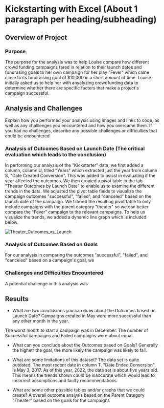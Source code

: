 # Kickstarting with Excel (About 1 paragraph per heading/subheading)

## Overview of Project

### Purpose
The purpose for the analysis was to help Louise compare how different crowd funding campaigns fared in relation to their launch dates and fundrasing goals to her own campaign for her play "Fever" which came close to its fundraising goal of $10,000 in a short amount of time. Louise initially asked us to help her with anyalyzing crowdfunding data to determine whether there are specific factors that make a project's campaign successful. 

## Analysis and Challenges
Explain how you performed your analysis using images and links to code, as well as any challlenges you encountered and how you overcame them. If you had no challenges, describe any possible challenges or difficulties that could be encountered

### Analysis of Outcomes Based on Launch Date (The critical evaluation which leads to the conclusion)
In performing our analysis of the "Kickstarter" data, we first added a column, column U, titled "Years" which extracted just the year from column S, "Date Created Conversion". This was added to asisst in evaluating if the year affected the outcomes. We then created a pivot table in the tab "Theater Outcomes by Launch Date" to enable us to examine the different trends in the data. We adjusted the pivot table fields to visualize the campaign outcomes "successful", "failed", and "canceled" based on the launch date of the campaign. We filtered the resulting pivot table to only include campaigns with the parent category "theater" so we can better compare the "Fever" campaign to the relevant campaigns. To help us visualize the trends, we added a dynamic line graph which is included below.

![Theater_Outcomes_vs_Launch](https://user-images.githubusercontent.com/114427019/198102354-e847a8e4-8caa-4451-b8b3-36ec42915a30.png)

### Analysis of Outcomes Based on Goals

For our analysis in comparing the outcomes "successful", "failed", and "canceled" based on a campaign's goal, we 

### Challenges and Difficulties Encountered
A potential challenge in this analysis was 

## Results

- What are two conclusions you can draw about the Outcomes based on Launch Date?
Campaigns created in May were more successful than any other month in the year.

The worst month to start a campaign was in December. The number of Successful campaigns and Failed campaigns were about equal.

- What can you conclude about the Outcomes based on Goals?
Generally the highetr the goal, the more likely the campaign was likely to fail.

- What are some limitations of this dataset?
The data set is quite outdated. The most recent date in column T, "Date Ended Conversion", is May 3, 2017. As of this year, 2022, the data set is about five years old. This means the trends shown could be inaccurate which would lead to incorrect assumptions and faulty recommendations.



- What are some other possible tables and/or graphs that we could create?
A overall outcome analysis based on the Parent Category "Theater" based on the goals for the campaigns
